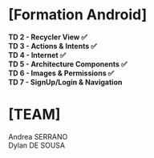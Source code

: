 # [Formation Android]<br />
  **TD 2 - Recycler View ✅**<br />
  **TD 3 - Actions & Intents ✅**<br />
  **TD 4 - Internet ✅**<br />
  **TD 5 - Architecture Components ✅**<br />
  **TD 6 - Images & Permissions ✅**<br />
  **TD 7 - SignUp/Login & Navigation**<br />

# [TEAM]
Andrea SERRANO <br />
Dylan DE SOUSA <br />
